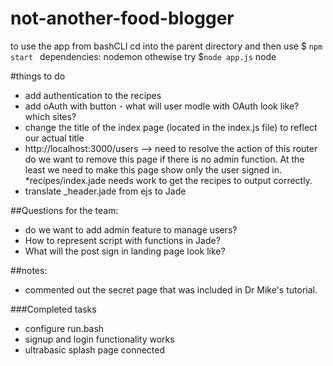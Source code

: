 # not-another-food-blogger


to use the app from bashCLI cd into the parent directory and then use
$ `npm start `  dependencies: nodemon
othewise try $`node app.js`
node


#things to do
* add authentication to the recipes
* add oAuth with button - what will user modle with OAuth look like? which sites?
* change the title of the index page (located in the index.js file) to reflect
our actual title
* http://localhost:3000/users  --> need to resolve the action of this router
do we want to remove this page if there is no admin function.  At the least
we need to make this page show only the user signed in.
*recipes/index.jade needs work to get the recipes to output correctly.
* translate _header.jade from ejs to Jade

##Questions for the team:
* do we want to add admin feature to manage users?
* How to represent script with functions in Jade?
* What will the post sign in landing page look like?

##notes:
* commented out the secret page that was included in Dr Mike's tutorial.



###Completed tasks
* configure run.bash
* signup and login functionality works
* ultrabasic splash page connected
